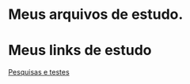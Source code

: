 # Meus arquivos de estudo.

# Meus links de estudo
[Pesquisas e testes](https://www.w3schools.com/)
